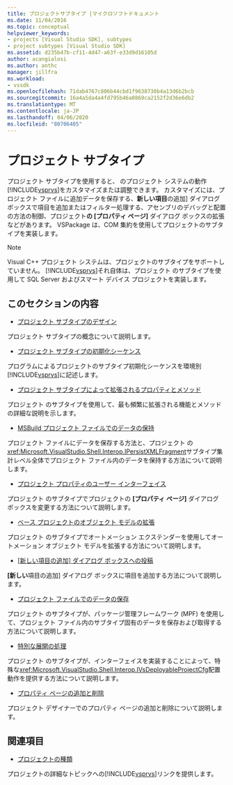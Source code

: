 ```yaml
---
title: プロジェクトサブタイプ |マイクロソフトドキュメント
ms.date: 11/04/2016
ms.topic: conceptual
helpviewer_keywords:
- projects [Visual Studio SDK], subtypes
- project subtypes [Visual Studio SDK]
ms.assetid: d235b47b-cf11-4d47-a63f-e33d9d16105d
author: acangialosi
ms.author: anthc
manager: jillfra
ms.workload:
- vssdk
ms.openlocfilehash: 71dab4767c806b44cbd1f9638738b4a13d6b2bcb
ms.sourcegitcommit: 16a4a5da4a4fd795b46a0869ca2152f2d36e6db2
ms.translationtype: MT
ms.contentlocale: ja-JP
ms.lasthandoff: 04/06/2020
ms.locfileid: "80706405"
---
```

# <a name="project-subtypes"></a>プロジェクト サブタイプ
プロジェクト サブタイプを使用すると、 のプロジェクト システムの動作[!INCLUDE[vsprvs](../../code-quality/includes/vsprvs_md.md)]をカスタマイズまたは調整できます。 カスタマイズには、プロジェクト ファイルに追加データを保存する、**新しい項目**の追加] ダイアログ ボックスで項目を追加またはフィルター処理する、アセンブリのデバッグと配置の方法の制御、プロジェクト**の [プロパティ ページ]** ダイアログ ボックスの拡張などがあります。 VSPackage は、COM 集約を使用してプロジェクトのサブタイプを実装します。

> [!NOTE]
> Visual C++ プロジェクト システムは、プロジェクトのサブタイプをサポートしていません。 [!INCLUDE[vsprvs](../../code-quality/includes/vsprvs_md.md)]それ自体は、プロジェクト のサブタイプを使用して SQL Server およびスマート デバイス プロジェクトを実装します。

## <a name="in-this-section"></a>このセクションの内容
- [プロジェクト サブタイプのデザイン](../../extensibility/internals/project-subtypes-design.md)

 プロジェクト サブタイプの概念について説明します。

- [プロジェクト サブタイプの初期化シーケンス](../../extensibility/internals/initialization-sequence-of-project-subtypes.md)

 プログラムによるプロジェクトのサブタイプ初期化シーケンスを環境別[!INCLUDE[vsprvs](../../code-quality/includes/vsprvs_md.md)]に記述します。

- [プロジェクト サブタイプによって拡張されるプロパティとメソッド](../../extensibility/internals/properties-and-methods-extended-by-project-subtypes.md)

 プロジェクト のサブタイプを使用して、最も頻繁に拡張される機能とメソッドの詳細な説明を示します。

- [MSBuild プロジェクト ファイルでのデータの保持](../../extensibility/internals/persisting-data-in-the-msbuild-project-file.md)

 プロジェクト ファイルにデータを保存する方法と、プロジェクト の<xref:Microsoft.VisualStudio.Shell.Interop.IPersistXMLFragment>サブタイプ集計レベル全体でプロジェクト ファイル内のデータを保持する方法について説明します。

- [プロジェクト プロパティのユーザー インターフェイス](../../extensibility/internals/project-property-user-interface.md)

 プロジェクト のサブタイプでプロジェクトの **[プロパティ ページ]** ダイアログ ボックスを変更する方法について説明します。

- [ベース プロジェクトのオブジェクト モデルの拡張](../../extensibility/internals/extending-the-object-model-of-the-base-project.md)

 プロジェクト のサブタイプでオートメーション エクステンダーを使用してオートメーション オブジェクト モデルを拡張する方法について説明します。

- [[新しい項目の追加] ダイアログ ボックスへの投稿](../../extensibility/internals/contributing-to-the-add-new-item-dialog-box.md)

 **[新しい**項目の追加] ダイアログ ボックスに項目を追加する方法について説明します。

- [プロジェクト ファイルでのデータの保存](../../extensibility/saving-data-in-project-files.md)

 プロジェクト のサブタイプが、パッケージ管理フレームワーク (MPF) を使用して、プロジェクト ファイル内のサブタイプ固有のデータを保存および取得する方法について説明します。

- [特別な展開の処理](../../extensibility/internals/handling-specialized-deployment.md)

 プロジェクト のサブタイプが、インターフェイスを実装することによって、特殊な<xref:Microsoft.VisualStudio.Shell.Interop.IVsDeployableProjectCfg>配置動作を提供する方法について説明します。

- [プロパティ ページの追加と削除](../../extensibility/adding-and-removing-property-pages.md)

 プロジェクト デザイナーでのプロパティ ページの追加と削除について説明します。

## <a name="related-sections"></a>関連項目
- [プロジェクトの種類](../../extensibility/internals/project-types.md)

 プロジェクトの詳細なトピックへの[!INCLUDE[vsprvs](../../code-quality/includes/vsprvs_md.md)]リンクを提供します。
